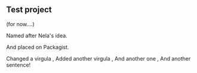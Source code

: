 ## Test project

(for now....)

Named after Nela's idea.

And placed on Packagist.


Changed a virgula ,
Added another virgula ,
And another one ,
And another sentence!
